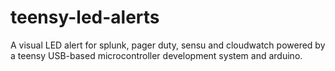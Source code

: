 teensy-led-alerts
=================

A visual LED alert for splunk, pager duty, sensu and cloudwatch powered by a teensy USB-based microcontroller development system and arduino.
